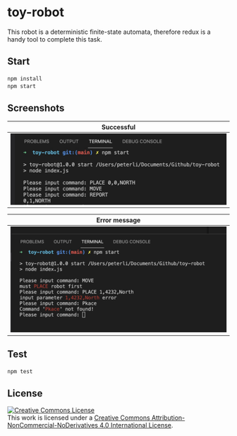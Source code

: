 # toy-robot

This robot is a deterministic finite-state automata, therefore redux is a handy tool to complete this task.

## Start
```bash
npm install
npm start
```

## Screenshots

|  Successful | 
| ---------- | 
| ![Case-1][1] | 

| Error message |
| ---------- | 
| ![Case-2][2] | 


## Test

```bash
npm test
```


## License
<a rel="license" href="http://creativecommons.org/licenses/by-nc-nd/4.0/"><img alt="Creative Commons License" style="border-width:0" src="https://i.creativecommons.org/l/by-nc-nd/4.0/88x31.png" /></a><br />This work is licensed under a <a rel="license" href="http://creativecommons.org/licenses/by-nc-nd/4.0/">Creative Commons Attribution-NonCommercial-NoDerivatives 4.0 International License</a>.


[1]: ./screenshots/1.jpeg
[2]: ./screenshots/2.jpg
